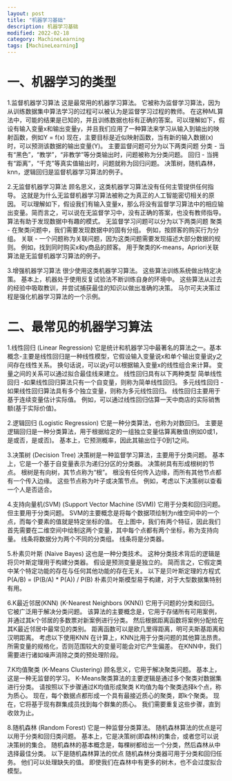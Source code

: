 ```yaml
---
layout: post
title: "机器学习基础"
description: 机器学习基础
modified: 2022-02-18
category: MachineLearning
tags: [MachineLearning]
---
```


# 一、机器学习的类型

1.监督机器学习算法
这是最常用的机器学习算法。 它被称为监督学习算法，因为从训练数据集中算法学习的过程可以被认为是监督学习过程的教师。
在这种ML算法中，可能的结果是已知的，并且训练数据也标有正确的答案。可以理解如下，假设有输入变量x和输出变量y，并且我们应用了一种算法来学习从输入到输出的映射函数，例如Y = f(x)
现在，主要目标是近似映射函数，当有新的输入数据(x)时，可以预测该数据的输出变量(Y)。
主要监督问题可分为以下两类问题
分类 - 当有“黑色”，“教学”，“非教学”等分类输出时，问题被称为分类问题。
回归 - 当拥有“距离”，“千克”等真实值输出时，问题就称为回归问题。
决策树，随机森林，knn，逻辑回归是监督机器学习算法的例子。

2.无监督机器学习算法
顾名思义，这类机器学习算法没有任何主管提供任何指导。 这就是为什么无监督机器学习算法被称之为真正的人工智能密切相关的原因。
可以理解如下，假设我们有输入变量x，那么将没有监督学习算法中的相应输出变量。简而言之，可以说在无监督学习中，没有正确的答案，也没有教师指导。 算法有助于发现数据中有趣的模式。
无监督学习问题可以分为以下两类问题
聚类 - 在聚类问题中，我们需要发现数据中的固有分组。 例如，按顾客的购买行为分组。
关联 - 一个问题称为关联问题，因为这类问题需要发现描述大部分数据的规则。 例如，找到同时购买x和y商品的顾客。
用于聚类的K-means，Apriori关联算法是无监督机器学习算法的例子。

3.增强机器学习算法
很少使用这类机器学习算法。 这些算法训练系统做出特定决策。 基本上，机器处于使用反复试验法不断训练自身的环境中。 这些算法从过去的经验中吸取教训，并尝试捕获最佳的知识以做出准确的决策。 马尔可夫决策过程是强化机器学习算法的一个示例。

# 二、最常见的机器学习算法

1.线性回归 (Linear Regression)
它是统计和机器学习中最著名的算法之一。基本概念-主要是线性回归是一种线性模型，它假设输入变量说x和单个输出变量说y之间存在线性关系。 换句话说，可以说y可以根据输入变量x的线性组合来计算。 变量之间的关系可以通过拟合最佳线来建立。
线性回归具有以下两种类型
简单线性回归 -如果线性回归算法只有一个自变量，则称为简单线性回归。
多元线性回归 -如果线性回归算法具有多个独立变量，则称为多元线性回归。
线性回归主要用于基于连续变量估计实际值。 例如，可以通过线性回归估算一天中商店的实际销售额(基于实际价值)。

2.逻辑回归 (Logistic Regression)
它是一种分类算法，也称为对数回归。
主要是逻辑回归是一种分类算法，用于根据给定的一组独立变量估算离散值(例如0或1，是或否，是或否)。 基本上，它预测概率，因此其输出位于0到1之间。

3.决策树 (Decision Tree)
决策树是一种监督学习算法，主要用于分类问题。
基本上，它是一个基于自变量表示为递归分区的分类器。 决策树具有形成根树的节点。 根树是有向树，其节点称为“根”。 根没有任何传入边缘，而所有其他节点都有一个传入边缘。 这些节点称为叶子或决策节点。 例如，考虑以下决策树以查看一个人是否适合。

4.支持向量机(SVM) (Support Vector Machine (SVM))
它用于分类和回归问题。 但主要用于分类问题。 SVM的主要概念是将每个数据项绘制为n维空间中的一个点，而每个要素的值就是特定坐标的值。
在上图中，我们有两个特征，因此我们首先需要在二维空间中绘制这两个变量，其中每个点都有两个坐标，称为支持向量。 线条将数据分为两个不同的分类组。 线条将是分类器。

5.朴素贝叶斯 (Naive Bayes)
这也是一种分类技术。 这种分类技术背后的逻辑是将贝叶斯定理用于构建分类器。 假设是预测变量是独立的。 简而言之，它假定类中某个特定功能的存在与任何其他功能的存在无关。 以下是贝叶斯定理的方程式
P(A/B) = (P(B/A) * P(A)) / P(B)
朴素贝叶斯模型易于构建，对于大型数据集特别有用。

6.K最近邻居(KNN) (K-Nearest Neighbors (KNN))
它用于问题的分类和回归。 它被广泛用于解决分类问题。 该算法的主要概念是，它用于存储所有可用案例，并通过其k个邻居的多数票对新案例进行分类。 然后根据距离函数将案例分配给在其K最近邻居中最常见的类别。 距离函数可以是欧几里得距离，明可夫斯基距离和汉明距离。 考虑以下使用KNN
在计算上，KNN比用于分类问题的其他算法昂贵。
所需变量的规格化，否则范围较大的变量可能会对它产生偏差。
在KNN中，我们需要进行诸如噪声消除之类的预处理阶段。

7.K均值聚类 (K-Means Clustering)
顾名思义，它用于解决聚类问题。 基本上，这是一种无监督的学习。 K-Means聚类算法的主要逻辑是通过多个聚类对数据集进行分类。 请按照以下步骤通过K均值形成聚类
K均值为每个聚类选择k个点，称为质心。
现在，每个数据点都形成一个具有最接近质心的聚类，即k个聚类。
现在，它将基于现有群集成员找到每个群集的质心。
我们需要重复这些步骤，直到收敛为止。

8.随机森林 (Random Forest)
它是一种监督分类算法。 随机森林算法的优点是可以用于分类和回归类问题。 基本上，它是决策树(即森林)的集合，或者您可以说决策树的集合。 随机森林的基本概念是，每棵树都给出一个分类，然后森林从中选择最佳分类。 以下是随机森林算法的优点
随机森林分类器可用于分类和回归任务。
他们可以处理缺失的值。
即使我们在森林中有更多的树木，也不会过度拟合模型。
